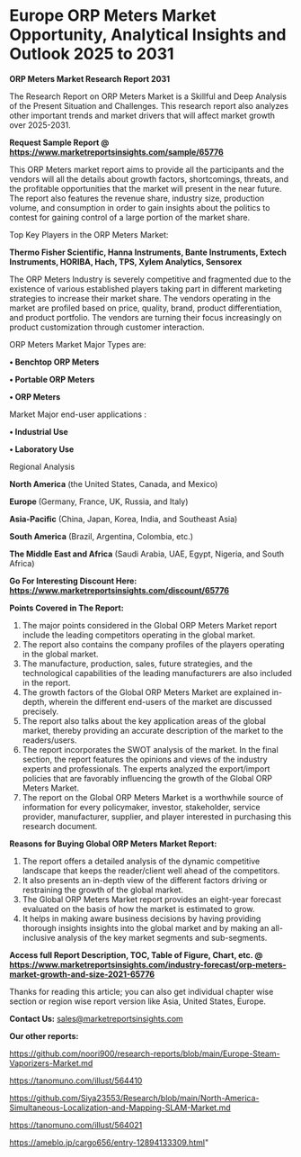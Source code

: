 # Europe ORP Meters Market Opportunity, Analytical Insights and Outlook 2025 to 2031

<strong>ORP Meters Market Research Report 2031</strong>

The Research Report on ORP Meters Market is a Skillful and Deep Analysis of the Present Situation and Challenges. This research report also analyzes other important trends and market drivers that will affect market growth over 2025-2031.

<strong>Request Sample Report @ <a href=https://www.marketreportsinsights.com/sample/65776>https://www.marketreportsinsights.com/sample/65776</a></strong>

This ORP Meters market report aims to provide all the participants and the vendors will all the details about growth factors, shortcomings, threats, and the profitable opportunities that the market will present in the near future. The report also features the revenue share, industry size, production volume, and consumption in order to gain insights about the politics to contest for gaining control of a large portion of the market share.

Top Key Players in the ORP Meters Market:

<strong>Thermo Fisher Scientific, Hanna Instruments, Bante Instruments, Extech Instruments, HORIBA, Hach, TPS, Xylem Analytics, Sensorex</strong>

The ORP Meters Industry is severely competitive and fragmented due to the existence of various established players taking part in different marketing strategies to increase their market share. The vendors operating in the market are profiled based on price, quality, brand, product differentiation, and product portfolio. The vendors are turning their focus increasingly on product customization through customer interaction.

ORP Meters Market Major Types are:

<strong>• Benchtop ORP Meters

• Portable ORP Meters

• ORP Meters</strong>

Market Major end-user applications :

<strong>• Industrial Use

• Laboratory Use</strong>

Regional Analysis

</u><strong><b>North America</b></strong> (the United States, Canada, and Mexico)

<strong><b>Europe </b></strong>(Germany, France, UK, Russia, and Italy)

<strong><b>Asia-Pacific</b></strong> (China, Japan, Korea, India, and Southeast Asia)

<strong><b>South America</b></strong> (Brazil, Argentina, Colombia, etc.)

<strong><b>The Middle East and Africa</b></strong> (Saudi Arabia, UAE, Egypt, Nigeria, and South Africa)

<strong>Go For Interesting Discount Here: <a href=https://www.marketreportsinsights.com/discount/65776>https://www.marketreportsinsights.com/discount/65776</a></strong>

<strong>Points Covered in The Report:</strong>
<ol>
  <li>The major points considered in the Global ORP Meters Market report include the leading competitors operating in the global market.</li>
  <li>The report also contains the company profiles of the players operating in the global market.</li>
  <li>The manufacture, production, sales, future strategies, and the technological capabilities of the leading manufacturers are also included in the report.</li>
  <li>The growth factors of the Global ORP Meters Market are explained in-depth, wherein the different end-users of the market are discussed precisely.</li>
  <li>The report also talks about the key application areas of the global market, thereby providing an accurate description of the market to the readers/users.</li>
  <li>The report incorporates the SWOT analysis of the market. In the final section, the report features the opinions and views of the industry experts and professionals. The experts analyzed the export/import policies that are favorably influencing the growth of the Global ORP Meters Market.</li>
  <li>The report on the Global ORP Meters Market is a worthwhile source of information for every policymaker, investor, stakeholder, service provider, manufacturer, supplier, and player interested in purchasing this research document.</li>
</ol>
<strong>Reasons for Buying Global ORP Meters Market Report:</strong>

<ol>
  <li>The report offers a detailed analysis of the dynamic competitive landscape that keeps the reader/client well ahead of the competitors.</li>
  <li>It also presents an in-depth view of the different factors driving or restraining the growth of the global market.</li>
  <li>The Global ORP Meters Market report provides an eight-year forecast evaluated on the basis of how the market is estimated to grow.</li>
  <li>It helps in making aware business decisions by having providing thorough insights insights into the global market and by making an all-inclusive analysis of the key market segments and sub-segments.</li>
</ol>
<strong>Access full Report Description, TOC, Table of Figure, Chart, etc. @ <a href=https://www.marketreportsinsights.com/industry-forecast/orp-meters-market-growth-and-size-2021-65776>https://www.marketreportsinsights.com/industry-forecast/orp-meters-market-growth-and-size-2021-65776</a></strong>


Thanks for reading this article; you can also get individual chapter wise section or region wise report version like Asia, United States, Europe.

<strong>Contact Us:</strong>
sales@marketreportsinsights.com

<strong>Our other reports:</strong>

<a href=https://github.com/noori900/research-reports/blob/main/Europe-Steam-Vaporizers-Market.md>https://github.com/noori900/research-reports/blob/main/Europe-Steam-Vaporizers-Market.md</a>

<a href=https://tanomuno.com/illust/564410>https://tanomuno.com/illust/564410</a>

<a href=https://github.com/Siya23553/Research/blob/main/North-America-Simultaneous-Localization-and-Mapping-SLAM-Market.md>https://github.com/Siya23553/Research/blob/main/North-America-Simultaneous-Localization-and-Mapping-SLAM-Market.md</a>

<a href=https://tanomuno.com/illust/564021>https://tanomuno.com/illust/564021</a>

<a href=https://ameblo.jp/cargo656/entry-12894133309.html>https://ameblo.jp/cargo656/entry-12894133309.html</a>"
